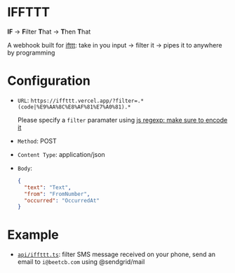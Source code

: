 # IFFTTT

**IF** -> **F**ilter **T**hat -> **T**hen **T**hat

A webhook built for [ifttt](https://ifttt.com/home): take in you input -> filter it -> pipes it to anywhere by programming

# Configuration

- `URL`: `https://iffttt.vercel.app/?filter=.*(code|%E9%AA%8C%E8%AF%81%E7%A0%81).*`

  Please specify a `filter` paramater using [js regexp: make sure to encode it](https://developer.mozilla.org/en-US/docs/Web/JavaScript/Reference/Global_Objects/RegExp/RegExp)

- `Method`: POST

- `Content Type`: application/json

- `Body`:

  ```json
  {
    "text": "Text",
    "from": "FromNumber",
    "occurred": "OccurredAt"
  }
  ```

# Example

- [`api/iffttt.ts`](./api/iffttt.ts): filter SMS message received on your phone, send an email to `i@beetcb.com` using @sendgrid/mail
